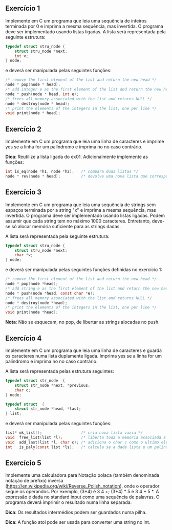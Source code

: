 Exercício 1
-----------
Implemente em C um programa que leia uma sequência de inteiros terminada por 0 e imprima a mesma sequência, mas invertida. O programa deve ser implementado usando listas ligadas. A lista será representada pela seguinte estrutura:
```c
typedef struct stru_node {
    struct stru_node *next;
    int v;
} node;
```
e deverá ser manipulada pelas seguintes funções:
```c
/* remove the first element of the list and return the new head */
node * pop(node * head);
/* add integer e as the first element of the list and return the new head */
node * push(node * head, int e);
/* frees all memory associated with the list and returns NULL */
node * destroy(node * head);
/* print the elements of the integers in the list, one per line */
void print(node * head);
```
Exercício 2
-----------
Implemente em C um programa que leia uma linha de caracteres e imprime yes se a linha for um palíndromo e imprima no no caso contrário.

**Dica**: Reutilize a lista ligada do ex01. Adicionalmente implemente as funções:
```c
int is_eq(node *h1, node *h2);   /* compara duas listas */
node * rev(node * head);         /* devolve uma nova lista que corresponda a lista dada invertida */
```
Exercício 3
-----------
Implemente em C um programa que leia uma sequência de strings sem espaços terminada por a string "x" e imprima a mesma sequência, mas invertida. O programa deve ser implementado usando listas ligadas. Podem assumir que cada string tem no máximo 1000 caracteres. Entretanto, deve-se só alocar memória suficiente para as strings dadas.

A lista será representada pela seguinte estrutura:
```c
typedef struct stru_node {
    struct stru_node *next;
    char *v;
} node;
```
e deverá ser manipulada pelas seguintes funções definidas no exercício 1:
```c
/* remove the first element of the list and return the new head */
node * pop(node *head);
/* add string e as the first element of the list and return the new head */
node * push(node *head, const char *e);
/* frees all memory associated with the list and returns NULL */
node * destroy(node *head);
/* print the elements of the integers in the list, one per line */
void print(node *head);
```
**Nota**: Não se esquecam, no pop, de libertar as strings alocadas no push.

Exercício 4
-----------
Implemente em C um programa que leia uma linha de caracteres e guarda os caracteres numa lista duplamente ligada.
Imprima yes se a linha for um palíndromo e imprima no no caso contrário.

A lista será representada pelas estrutura seguintes:
```c
typedef struct str_node  {
    struct str_node *next, *previous;
    char c;
} node;

typedef struct  {
    struct str_node *head, *last;
} list;
```
e deverá ser manipulada pelas seguintes funções:
```c
list* mk_list();                 /* cria nova lista vazia */
void  free_list(list *l);        /* liberta toda a memoria associada a lista */
void  add_last(list *l, char c); /* adiciona o char c como o ultimo elemento da lista */
int   is_paly(const list *ls);   /* calcula se a dada lista e um palindromo */
```
Exercício 5
-----------
Implemente uma calculadora para Notação polaca (também denominada notação de prefixo) inversa (https://en.wikipedia.org/wiki/Reverse_Polish_notation), onde o operador segue os operandos. Por exemplo, (3+4) é 3 4 +; (3+4) * 5 é 3 4 + 5 *. A expressão é dada no standard input como uma sequência de palavras. O programa deverá imprimir o resultado numa linha separada.

**Dica**: Os resultados intermédios podem ser guardados numa pilha.

**Dica**: A função atoi pode ser usada para converter uma string no int.